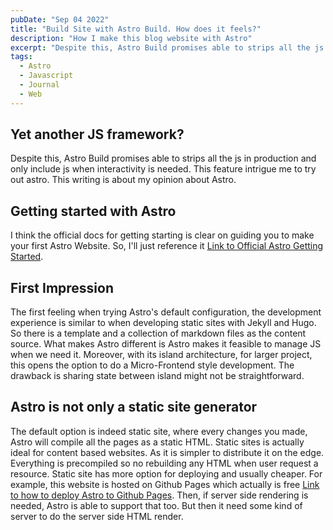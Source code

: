 ```yaml
---
pubDate: "Sep 04 2022"
title: "Build Site with Astro Build. How does it feels?"
description: "How I make this blog website with Astro"
excerpt: "Despite this, Astro Build promises able to strips all the js in production and only include js when interactivity is needed. This feature intrigue me to try out astro. This writing is about my opinion about Astro."
tags:
  - Astro
  - Javascript
  - Journal
  - Web
---
```




## Yet another JS framework?

Despite this, Astro Build promises able to strips all the js in production and only include js when interactivity is needed. This feature intrigue me to try out astro. This writing is about my opinion about Astro.

## Getting started with Astro

I think the official docs for getting starting is clear on guiding you to make your first Astro Website. So, I'll just reference it [Link to Official Astro Getting Started](https://docs.astro.build/en/getting-started/).

## First Impression

The first feeling when trying Astro's default configuration, the development experience is similar to when developing static sites with Jekyll and Hugo. So there is a template and a collection of markdown files as the content source. What makes Astro different is Astro makes it feasible to manage JS when we need it. Moreover, with its island architecture, for larger project, this opens the option to do a Micro-Frontend style development. The drawback is sharing state between island might not be straightforward.

## Astro is not only a static site generator

The default option is indeed static site, where every changes you made, Astro will compile all the pages as a static HTML. Static sites is actually ideal for content based websites. As it is simpler to distribute it on the edge. Everything is precompiled so no rebuilding any HTML when user request a resource. Static site has more option for deploying and usually cheaper. For example, this website is hosted on Github Pages which actually is free [Link to how to deploy Astro to Github Pages](https://docs.astro.build/en/guides/deploy/github/). Then, if server side rendering is needed, Astro is able to support that too. But then it need some kind of server to do the server side HTML render.
